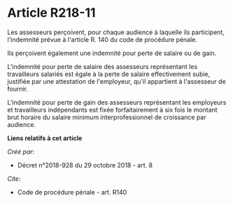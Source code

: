 # Article R218-11

Les assesseurs perçoivent, pour chaque audience à laquelle ils participent, l'indemnité prévue à l'article R. 140 du code de
procédure pénale.

Ils perçoivent également une indemnité pour perte de salaire ou de gain.

L'indemnité pour perte de salaire des assesseurs représentant les travailleurs salariés est égale à la perte de salaire
effectivement subie, justifiée par une attestation de l'employeur, qu'il appartient à l'assesseur de fournir.

L'indemnité pour perte de gain des assesseurs représentant les employeurs et travailleurs indépendants est fixée
forfaitairement à six fois le montant brut horaire du salaire minimum interprofessionnel de croissance par audience.

**Liens relatifs à cet article**

_Créé par_:

  - Décret n°2018-928 du 29 octobre 2018 - art. 8

_Cite_:

  - Code de procédure pénale - art. R140
